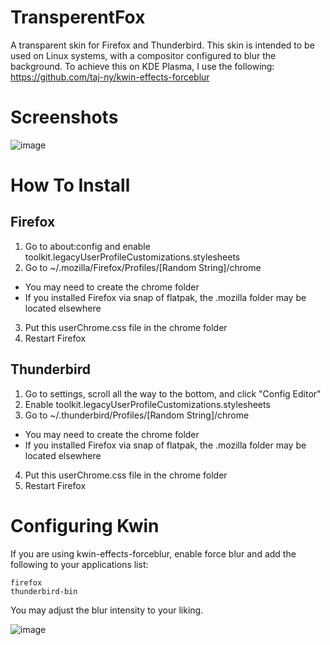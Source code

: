 # TransperentFox
A transparent skin for Firefox and Thunderbird. This skin is intended to be used on Linux systems, with a compositor configured to blur the background. To achieve this on KDE Plasma, I use the following: https://github.com/taj-ny/kwin-effects-forceblur

# Screenshots
![image](https://github.com/user-attachments/assets/c25c8df1-2d51-4256-93b1-077f76fb45d3)


# How To Install
## Firefox
1) Go to about:config and enable toolkit.legacyUserProfileCustomizations.stylesheets
2) Go to ~/.mozilla/Firefox/Profiles/[Random String]/chrome
  - You may need to create the chrome folder
  - If you installed Firefox via snap of flatpak, the .mozilla folder may be located elsewhere
3) Put this userChrome.css file in the chrome folder
4) Restart Firefox

## Thunderbird
1) Go to settings, scroll all the way to the bottom, and click "Config Editor"
2) Enable toolkit.legacyUserProfileCustomizations.stylesheets
3) Go to ~/.thunderbird/Profiles/[Random String]/chrome
  - You may need to create the chrome folder
  - If you installed Firefox via snap of flatpak, the .mozilla folder may be located elsewhere
4) Put this userChrome.css file in the chrome folder
5) Restart Firefox

# Configuring Kwin
If you are using kwin-effects-forceblur, enable force blur and add the following to your applications list:
```
firefox
thunderbird-bin
```
You may adjust the blur intensity to your liking.

![image](https://github.com/user-attachments/assets/54f0b987-09b3-4c05-ab43-5534ab136cae)

